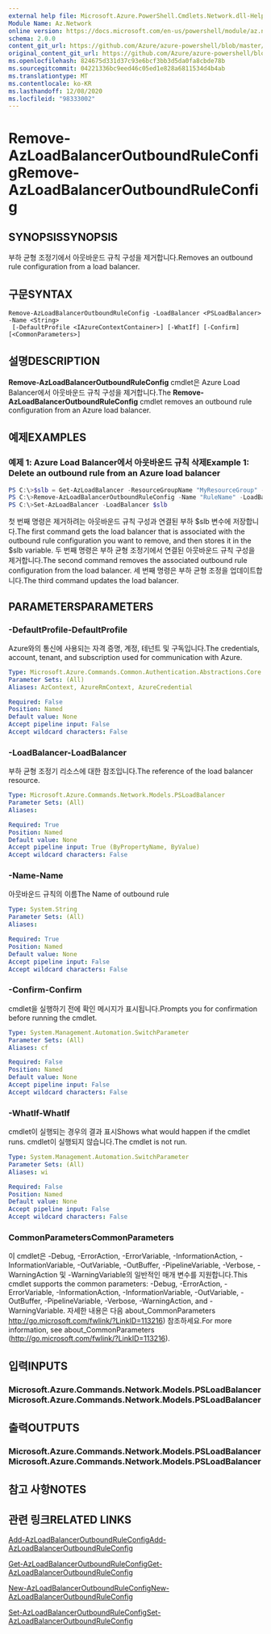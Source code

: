 ```yaml
---
external help file: Microsoft.Azure.PowerShell.Cmdlets.Network.dll-Help.xml
Module Name: Az.Network
online version: https://docs.microsoft.com/en-us/powershell/module/az.network/remove-azloadbalanceroutboundruleconfig
schema: 2.0.0
content_git_url: https://github.com/Azure/azure-powershell/blob/master/src/Network/Network/help/Remove-AzLoadBalancerOutboundRuleConfig.md
original_content_git_url: https://github.com/Azure/azure-powershell/blob/master/src/Network/Network/help/Remove-AzLoadBalancerOutboundRuleConfig.md
ms.openlocfilehash: 824675d331d37c93e6bcf3bb3d5da0fa8cbde78b
ms.sourcegitcommit: 04221336bc9eed46c05ed1e828a6811534d4b4ab
ms.translationtype: MT
ms.contentlocale: ko-KR
ms.lasthandoff: 12/08/2020
ms.locfileid: "98333002"
---
```

# <span data-ttu-id="9d21f-101">Remove-AzLoadBalancerOutboundRuleConfig</span><span class="sxs-lookup"><span data-stu-id="9d21f-101">Remove-AzLoadBalancerOutboundRuleConfig</span></span>

## <span data-ttu-id="9d21f-102">SYNOPSIS</span><span class="sxs-lookup"><span data-stu-id="9d21f-102">SYNOPSIS</span></span>
<span data-ttu-id="9d21f-103">부하 균형 조정기에서 아웃바운드 규칙 구성을 제거합니다.</span><span class="sxs-lookup"><span data-stu-id="9d21f-103">Removes an outbound rule configuration from a load balancer.</span></span>

## <span data-ttu-id="9d21f-104">구문</span><span class="sxs-lookup"><span data-stu-id="9d21f-104">SYNTAX</span></span>

```
Remove-AzLoadBalancerOutboundRuleConfig -LoadBalancer <PSLoadBalancer> -Name <String>
 [-DefaultProfile <IAzureContextContainer>] [-WhatIf] [-Confirm] [<CommonParameters>]
```

## <span data-ttu-id="9d21f-105">설명</span><span class="sxs-lookup"><span data-stu-id="9d21f-105">DESCRIPTION</span></span>
<span data-ttu-id="9d21f-106">**Remove-AzLoadBalancerOutboundRuleConfig** cmdlet은 Azure Load Balancer에서 아웃바운드 규칙 구성을 제거합니다.</span><span class="sxs-lookup"><span data-stu-id="9d21f-106">The **Remove-AzLoadBalancerOutboundRuleConfig** cmdlet removes an outbound rule configuration from an Azure load balancer.</span></span>

## <span data-ttu-id="9d21f-107">예제</span><span class="sxs-lookup"><span data-stu-id="9d21f-107">EXAMPLES</span></span>

### <span data-ttu-id="9d21f-108">예제 1: Azure Load Balancer에서 아웃바운드 규칙 삭제</span><span class="sxs-lookup"><span data-stu-id="9d21f-108">Example 1: Delete an outbound rule from an Azure load balancer</span></span>
```powershell
PS C:\>$slb = Get-AzLoadBalancer -ResourceGroupName "MyResourceGroup" -Name "MyLoadBalancer"
PS C:\>Remove-AzLoadBalancerOutboundRuleConfig -Name "RuleName" -LoadBalancer $slb
PS C:\>Set-AzLoadBalancer -LoadBalancer $slb
```

<span data-ttu-id="9d21f-109">첫 번째 명령은 제거하려는 아웃바운드 규칙 구성과 연결된 부하 $slb 변수에 저장합니다.</span><span class="sxs-lookup"><span data-stu-id="9d21f-109">The first command gets the load balancer that is associated with the outbound rule configuration you want to remove, and then stores it in the $slb variable.</span></span>
<span data-ttu-id="9d21f-110">두 번째 명령은 부하 균형 조정기에서 연결된 아웃바운드 규칙 구성을 제거합니다.</span><span class="sxs-lookup"><span data-stu-id="9d21f-110">The second command removes the associated outbound rule configuration from the load balancer.</span></span>
<span data-ttu-id="9d21f-111">세 번째 명령은 부하 균형 조정을 업데이트합니다.</span><span class="sxs-lookup"><span data-stu-id="9d21f-111">The third command updates the load balancer.</span></span>

## <span data-ttu-id="9d21f-112">PARAMETERS</span><span class="sxs-lookup"><span data-stu-id="9d21f-112">PARAMETERS</span></span>

### <span data-ttu-id="9d21f-113">-DefaultProfile</span><span class="sxs-lookup"><span data-stu-id="9d21f-113">-DefaultProfile</span></span>
<span data-ttu-id="9d21f-114">Azure와의 통신에 사용되는 자격 증명, 계정, 테넌트 및 구독입니다.</span><span class="sxs-lookup"><span data-stu-id="9d21f-114">The credentials, account, tenant, and subscription used for communication with Azure.</span></span>

```yaml
Type: Microsoft.Azure.Commands.Common.Authentication.Abstractions.Core.IAzureContextContainer
Parameter Sets: (All)
Aliases: AzContext, AzureRmContext, AzureCredential

Required: False
Position: Named
Default value: None
Accept pipeline input: False
Accept wildcard characters: False
```

### <span data-ttu-id="9d21f-115">-LoadBalancer</span><span class="sxs-lookup"><span data-stu-id="9d21f-115">-LoadBalancer</span></span>
<span data-ttu-id="9d21f-116">부하 균형 조정기 리소스에 대한 참조입니다.</span><span class="sxs-lookup"><span data-stu-id="9d21f-116">The reference of the load balancer resource.</span></span>

```yaml
Type: Microsoft.Azure.Commands.Network.Models.PSLoadBalancer
Parameter Sets: (All)
Aliases:

Required: True
Position: Named
Default value: None
Accept pipeline input: True (ByPropertyName, ByValue)
Accept wildcard characters: False
```

### <span data-ttu-id="9d21f-117">-Name</span><span class="sxs-lookup"><span data-stu-id="9d21f-117">-Name</span></span>
<span data-ttu-id="9d21f-118">아웃바운드 규칙의 이름</span><span class="sxs-lookup"><span data-stu-id="9d21f-118">The Name of outbound rule</span></span>

```yaml
Type: System.String
Parameter Sets: (All)
Aliases:

Required: True
Position: Named
Default value: None
Accept pipeline input: False
Accept wildcard characters: False
```

### <span data-ttu-id="9d21f-119">-Confirm</span><span class="sxs-lookup"><span data-stu-id="9d21f-119">-Confirm</span></span>
<span data-ttu-id="9d21f-120">cmdlet을 실행하기 전에 확인 메시지가 표시됩니다.</span><span class="sxs-lookup"><span data-stu-id="9d21f-120">Prompts you for confirmation before running the cmdlet.</span></span>

```yaml
Type: System.Management.Automation.SwitchParameter
Parameter Sets: (All)
Aliases: cf

Required: False
Position: Named
Default value: None
Accept pipeline input: False
Accept wildcard characters: False
```

### <span data-ttu-id="9d21f-121">-WhatIf</span><span class="sxs-lookup"><span data-stu-id="9d21f-121">-WhatIf</span></span>
<span data-ttu-id="9d21f-122">cmdlet이 실행되는 경우의 결과 표시</span><span class="sxs-lookup"><span data-stu-id="9d21f-122">Shows what would happen if the cmdlet runs.</span></span>
<span data-ttu-id="9d21f-123">cmdlet이 실행되지 않습니다.</span><span class="sxs-lookup"><span data-stu-id="9d21f-123">The cmdlet is not run.</span></span>

```yaml
Type: System.Management.Automation.SwitchParameter
Parameter Sets: (All)
Aliases: wi

Required: False
Position: Named
Default value: None
Accept pipeline input: False
Accept wildcard characters: False
```

### <span data-ttu-id="9d21f-124">CommonParameters</span><span class="sxs-lookup"><span data-stu-id="9d21f-124">CommonParameters</span></span>
<span data-ttu-id="9d21f-125">이 cmdlet은 -Debug, -ErrorAction, -ErrorVariable, -InformationAction, -InformationVariable, -OutVariable, -OutBuffer, -PipelineVariable, -Verbose, -WarningAction 및 -WarningVariable의 일반적인 매개 변수를 지원합니다.</span><span class="sxs-lookup"><span data-stu-id="9d21f-125">This cmdlet supports the common parameters: -Debug, -ErrorAction, -ErrorVariable, -InformationAction, -InformationVariable, -OutVariable, -OutBuffer, -PipelineVariable, -Verbose, -WarningAction, and -WarningVariable.</span></span> <span data-ttu-id="9d21f-126">자세한 내용은 다음 about_CommonParameters http://go.microsoft.com/fwlink/?LinkID=113216) 참조하세요.</span><span class="sxs-lookup"><span data-stu-id="9d21f-126">For more information, see about_CommonParameters (http://go.microsoft.com/fwlink/?LinkID=113216).</span></span>

## <span data-ttu-id="9d21f-127">입력</span><span class="sxs-lookup"><span data-stu-id="9d21f-127">INPUTS</span></span>

### <span data-ttu-id="9d21f-128">Microsoft.Azure.Commands.Network.Models.PSLoadBalancer</span><span class="sxs-lookup"><span data-stu-id="9d21f-128">Microsoft.Azure.Commands.Network.Models.PSLoadBalancer</span></span>

## <span data-ttu-id="9d21f-129">출력</span><span class="sxs-lookup"><span data-stu-id="9d21f-129">OUTPUTS</span></span>

### <span data-ttu-id="9d21f-130">Microsoft.Azure.Commands.Network.Models.PSLoadBalancer</span><span class="sxs-lookup"><span data-stu-id="9d21f-130">Microsoft.Azure.Commands.Network.Models.PSLoadBalancer</span></span>

## <span data-ttu-id="9d21f-131">참고 사항</span><span class="sxs-lookup"><span data-stu-id="9d21f-131">NOTES</span></span>

## <span data-ttu-id="9d21f-132">관련 링크</span><span class="sxs-lookup"><span data-stu-id="9d21f-132">RELATED LINKS</span></span>

[<span data-ttu-id="9d21f-133">Add-AzLoadBalancerOutboundRuleConfig</span><span class="sxs-lookup"><span data-stu-id="9d21f-133">Add-AzLoadBalancerOutboundRuleConfig</span></span>](./Add-AzLoadBalancerOutboundRuleConfig.md)

[<span data-ttu-id="9d21f-134">Get-AzLoadBalancerOutboundRuleConfig</span><span class="sxs-lookup"><span data-stu-id="9d21f-134">Get-AzLoadBalancerOutboundRuleConfig</span></span>](./Get-AzLoadBalancerOutboundRuleConfig.md)

[<span data-ttu-id="9d21f-135">New-AzLoadBalancerOutboundRuleConfig</span><span class="sxs-lookup"><span data-stu-id="9d21f-135">New-AzLoadBalancerOutboundRuleConfig</span></span>](./New-AzLoadBalancerOutboundRuleConfig.md)

[<span data-ttu-id="9d21f-136">Set-AzLoadBalancerOutboundRuleConfig</span><span class="sxs-lookup"><span data-stu-id="9d21f-136">Set-AzLoadBalancerOutboundRuleConfig</span></span>](./Set-AzLoadBalancerOutboundRuleConfig.md)
